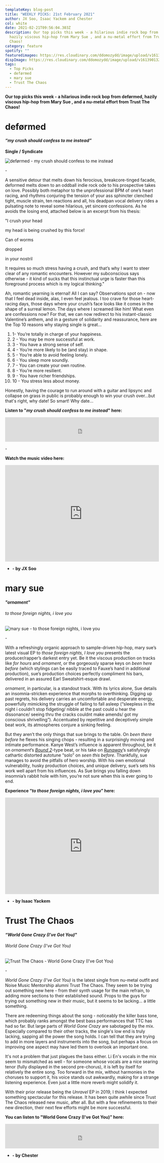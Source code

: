 ```yaml
---
templateKey: blog-post
title: "WEEKLY PICKS: 21st February 2021"
author: JX Soo, Isaac Yackem and Chester
col: white
date: 2021-02-21T09:56:04.303Z
description: Our top picks this week - a hilarious indie rock bop from deførmed,
  hazily viscous hip-hop from Mary Sue , and a nu-metal effort from Trust The
  Chaos!
category: feature
spotify: ""
featuredimageo: https://res.cloudinary.com/ddomozydd/image/upload/v1613901324/weeklybanner_bjznqx.jpg
dispImage: https://res.cloudinary.com/ddomozydd/image/upload/v1613901324/weeklycard_zamjej.jpg
tags:
  - Top Picks
  - deførmed
  - mary sue
  - Trust The Chaos
---
```

**Our top picks this week - a hilarious indie rock bop from deførmed, hazily viscous hip-hop from Mary Sue , and a nu-metal effort from Trust The Chaos!**

# deførmed

#### ***“my crush should confess to me instead”***

**Single / Syndicate**

![deførmed - my crush should confess to me instead](https://res.cloudinary.com/ddomozydd/image/upload/v1613900113/deformed_xb6ahu.jpg "deførmed - my crush should confess to me instead")

\-

A sensitive detour that melts down his ferocious, breakcore-tinged facade, deformed melts down to an oddball indie rock ode to his prospective takes on love. Possibly both metaphor to the unprofessional BPM of one’s heart racing, and rhythms conjuring the tension of your ass sphincter clenched tight, muscle strain, ten reactions and all, his deadpan vocal delivery rides a pulsating note to reveal some hilarious, yet sincere confessions. As he avoids the losing end, attached below is an excerpt from his thesis:

"I crush your head 

my head is being crushed by this force!

Can of worms 

dropped 

in your nostril

It requires so much stress having a crush, and that’s why I want to steer clear of any romantic encounters. However my subconscious says otherwise - it kind of sucks that this instinctual urge is faster than this foreground process which is my logical thinking."

Ah, romantic yearning is eternal! All I can say? Observations spot on - now that I feel dead inside, alas, I even feel jealous. I too crave for those heart-racing days, those days where your crush’s face looks like it comes in the shape of a surreal lemon. The days where I screamed like him! What even are confessions now? For that, we can now redirect to his instant-classic Valentine’s anthem, and in a gesture of solidarity and reassurance, here are the Top 10 reasons why staying single is great…

1. 1- You’re totally in charge of your happiness.
2. 2 - You may be more successful at work.
3. 3 - You have a strong sense of self.
4. 4 - You’re more likely to be (and stay) in shape.
5. 5 - You’re able to avoid feeling lonely.
6. 6 - You sleep more soundly.
7. 7 - You can create your own routine.
8. 8 - You’re more resilient.
9. 9 - You have richer friendships.
10. 10 - You stress less about money.

Honestly, having the courage to run around with a guitar and lipsync and collapse on grass in public is probably enough to win your crush over…but that's right, why date! So smart! Why date…

**Listen to "*my crush should confess to me instead*" here:**

<iframe src="https://open.spotify.com/embed/track/3PqnD1lNcdOv6SVKG2djT6" width="100%" height="80" frameborder="0" allowtransparency="true" allow="encrypted-media"></iframe>

\-

**Watch the music video here:**

<iframe width="100%" height="315" src="https://www.youtube.com/embed/D10X3loKDAU" frameborder="0" allow="accelerometer; autoplay; clipboard-write; encrypted-media; gyroscope; picture-in-picture" allowfullscreen></iframe>

* **\- by JX Soo**

# mary sue

#### ***"ornament"***

###### to those foreign nights, i love you

![mary sue - to those foreign nights, i love you](https://res.cloudinary.com/ddomozydd/image/upload/v1613900624/marysue_ans79k.jpg "mary sue - to those foreign nights, i love you")

\-

With a refreshingly organic approach to sample-driven hip-hop, mary sue’s latest visual EP to *those foreign nights, I love you* presents the producer/rapper’s darkest entry yet. Be it the viscous production on tracks like *for hours* and *ornament*, or the gorgeously sparse keys on *been here before* (which stylings can be easily traced to Fauxe’s hand in additional production), sue’s production choices perfectly compliment his bars, delivered in an assured Earl Sweatshirt-esque drawl. 

*ornament*, in particular, is a standout track. With its lyrics alone, Sue details an insomnia-stricken experience that morphs to overthinking. Digging up past regrets, his delivery carries an uncomfortable and desperate energy, powerfully mimicking the struggle of failing to fall asleep (“sleepless in the night i couldn’t stop fidgeting/ nibble at the past could u hear the dissonance/ seeing thru the cracks couldnt make amends/ got my conscious shrivelling”). Accentuated by repetitive and deceptively simple beat work, its atmospheres conjure a sinking feeling.

But they aren’t the only things that sue brings to the table. On *been there before* he flexes his singing chops - resulting in a surprisingly moving and intimate performance. Kanye West’s influence is apparent throughout, be it on *ornament*’s *[Bound 2](https://youtu.be/BBAtAM7vtgc)*-type beat, or his take on *[Runaway](https://youtu.be/L7_jYl8A73g)*’s satisfyingly cathartic distorted autotune “solo” on *seen this before*. Thankfully, sue manages to avoid the pitfalls of hero worship. With his own emotional vulnerability, husky production choices, and unique delivery, sue’s sets his work well apart from his influences. As Sue brings you falling down insomnia’s rabbit hole with him, you’re not sure when this is ever going to end.

**Experience “*to those foreign nights, i love you*” here:**

<iframe width="100%" height="315" src="https://www.youtube.com/embed/Owj5AXzBHj4" frameborder="0" allow="accelerometer; autoplay; clipboard-write; encrypted-media; gyroscope; picture-in-picture" allowfullscreen></iframe>

* **\- by Isaac Yackem**

# Trust The Chaos

#### ***“World Gone Crazy (I've Got You)*"**

###### World Gone Crazy (I've Got You)

![Trust The Chaos - World Gone Crazy (I've Got You)](https://res.cloudinary.com/ddomozydd/image/upload/v1613900114/trustchaos_rjl3js.jpg "Trust The Chaos - World Gone Crazy (I've Got You)")

\-

*World Gone Crazy (I've Got You)* is the latest single from nu-metal outfit and Noise Music Mentorship alumni Trust The Chaos. They seem to be trying out something new here - from their synth usage for the main refrain, to adding more sections to their established sound. Props to the guys for trying out something new in their music, but it seems to be lacking... a little something.

There are redeeming things about the song - noticeably the killer bass tone, which probably ranks amongst the best bass performances that TTC has had so far. But large parts of *World Gone Crazy* are sabotaged by the mix. Especially compared to their other tracks, the single's low end is truly lacking, sapping all the power the song holds. I can tell that they are trying to add in more layers and instruments into the song, but perhaps a focus on improving one aspect may have led them to overlook an important one.

It's not a problem that just plagues the bass either. Li En's vocals in the mix seem to mismatched as well - for someone whose vocals are a nice searing tenor (fully displayed in the second pre-chorus), it is left by itself for relatively the entire song. Too forward in the mix, without harmonies in the choruses to support it, his voice stands out awkwardly, making for a strange listening experience. Even just a little more reverb might solidify it.

With their prior release being the *Unravel* EP in 2019, I think I expected something spectacular for this release. It has been quite awhile since Trust The Chaos released new music, after all. But with a few refinements to their new direction, their next few efforts might be more successful.

**You can listen to "World Gone Crazy (I've Got You)” here:**

<iframe src="https://open.spotify.com/embed/track/5OZiSOIOTnYX2Y7INFu6W4" width="100%" height="80" frameborder="0" allowtransparency="true" allow="encrypted-media"></iframe>

* **\- by Chester**